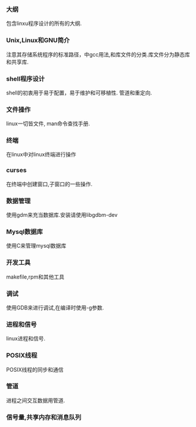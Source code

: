 ### 大纲
包含linxu程序设计的所有的大纲.
### Unix,Linux和GNU简介
注意其存储系统程序的标准路径，中gcc用法,和库文件的分类.库文件分为静态库和共享库.
### shell程序设计
shell的初衷用于易于配置，易于维护和可移植性.
管道和重定向.
### 文件操作
linux一切皆文件, man命令查找手册.
### 终端
在linux中对linux终端进行操作
### curses
在终端中创建窗口,子窗口的一些操作.
### 数据管理
使用gdm来充当数据库.安装请使用libgdbm-dev
### Mysql数据库
使用C来管理mysql数据库
### 开发工具
makefile,rpm和其他工具
### 调试
使用GDB来进行调试,在编译时使用-g参数.
### 进程和信号
linux进程和信号.
### POSIX线程
POSIX线程的同步和通信
### 管道
进程之间交互数据用管道.
### 信号量,共享内存和消息队列

